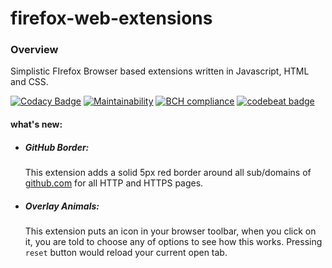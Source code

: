# firefox-web-extensions
### Overview

Simplistic FIrefox Browser based extensions written in Javascript, HTML and CSS.

[![Codacy Badge](https://api.codacy.com/project/badge/Grade/269c437f90934bbcb7c1e5460cdf487d)](https://www.codacy.com/app/sambhavjain2612/firefox-web-extensions?utm_source=github.com&utm_medium=referral&utm_content=sambhav2612/firefox-web-extensions&utm_campaign=badger)
[![Maintainability](https://api.codeclimate.com/v1/badges/d17793cc0685e4c9296e/maintainability)](https://codeclimate.com/github/sambhav2612/firefox-web-extensions/maintainability)
[![BCH compliance](https://bettercodehub.com/edge/badge/sambhav2612/firefox-web-extensions?branch=master)](https://bettercodehub.com/)
[![codebeat badge](https://codebeat.co/badges/eb91fcca-15af-4da5-83d5-611314f9bd38)](https://codebeat.co/projects/github-com-sambhav2612-firefox-web-extensions-master)

#### what's new:
- ##### GitHub Border:
    This extension adds a solid 5px red border around all sub/domains of [github.com](github.com) for all HTTP and HTTPS pages.
    
- ##### Overlay Animals:
    This extension puts an icon in your browser toolbar, when you click on it, you are told to choose any of options to see how this works. Pressing `reset` button would reload your current open tab.
